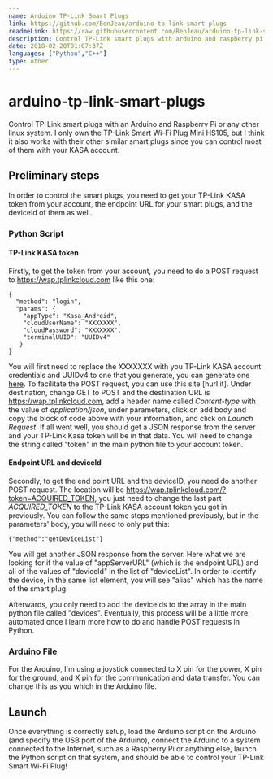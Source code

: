 ```yaml
---
name: Arduino TP-Link Smart Plugs
link: https://github.com/BenJeau/arduino-tp-link-smart-plugs
readmeLink: https://raw.githubusercontent.com/BenJeau/arduino-tp-link-smart-plugs/master/README.md
description: Control TP-Link smart plugs with arduino and raspberry pi or any other linux system
date: 2018-02-20T01:07:37Z
languages: ["Python","C++"]
type: other
---
```


# arduino-tp-link-smart-plugs
Control TP-Link smart plugs with an Arduino and Raspberry Pi or any other linux system. I only own the TP-Link Smart Wi-Fi Plug Mini HS105, but I think it also works with their other similar smart plugs since you can control most of them with your KASA account.

## Preliminary steps
In order to control the smart plugs, you need to get your TP-Link KASA token from your account, the endpoint URL for your smart plugs, and the deviceId of them as well. 

### Python Script

#### TP-Link KASA token
Firstly, to get the token from your account, you need to do a POST request to https://wap.tplinkcloud.com like this one:

```
{
  "method": "login",
  "params": {
    "appType": "Kasa_Android",
    "cloudUserName": "XXXXXXX",
    "cloudPassword": "XXXXXXX",
    "terminalUUID": "UUIDv4"
   }
}
```

You will first need to replace the XXXXXXX with you TP-Link KASA account credentials and UUIDv4 to one that you generate, you can generate one [here](http://onlineuuidgenerator.com). To facilitate the POST request, you can use this site [hurl.it]. Under destination, change GET to POST and the destination URL is https://wap.tplinkcloud.com, add a header name called *Content-type* with the value of *application/json*, under parameters, click on add body and copy the block of code above with your information, and click on *Launch Request*. If all went well, you should get a JSON response from the server and your TP-Link Kasa token will be in that data. You will need to change the string called "token" in the main python file to your account token.

#### Endpoint URL and deviceId
Secondly, to get the end point URL and the deviceID, you need do another POST request. The location will be https://wap.tplinkcloud.com/?token=ACQUIRED_TOKEN, you just need to change the last part *ACQUIRED_TOKEN* to the TP-Link KASA account token you got in previously. You can follow the same steps mentioned previously, but in the parameters' body, you will need to only put this:

```
{"method":"getDeviceList"}
```

You will get another JSON response from the server. Here what we are looking for if the value of "appServerURL" (which is the endpoint URL) and all of the values of "deviceId" in the list of "deviceList". In order to identify the device, in the same list element, you will see "alias" which has the name of the smart plug.

Afterwards, you only need to add the deviceIds to the array in the main python file called "devices". Eventually, this process will be a little more automated once I learn more how to do and handle POST requests in Python. 

### Arduino File
For the Arduino, I'm using a joystick connected to X pin for the power, X pin for the ground, and X pin for the communication and data transfer. You can change this as you which in the Arduino file. 

## Launch
Once everything is correctly setup, load the Arduino script on the Arduino (and specify the USB port of the Arduino), connect the Arduino to a system connected to the Internet, such as a Raspberry Pi or anything else, launch the Python script on that system, and should be able to control your TP-Link Smart Wi-Fi Plug! 

